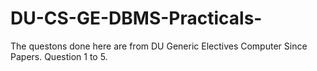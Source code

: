 # DU-CS-GE-DBMS-Practicals- 
The questons done here are from DU Generic Electives Computer Since Papers.
Question 1 to 5.
